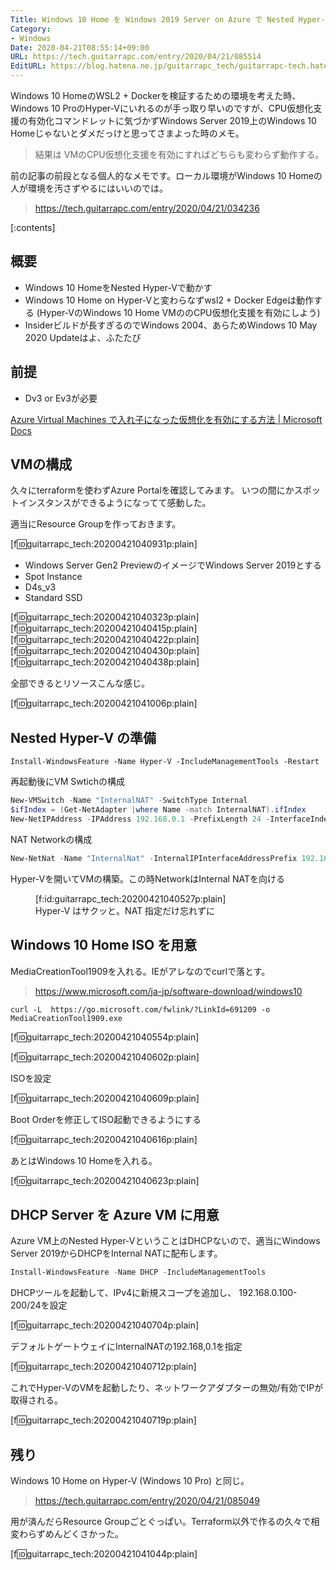 ```yaml
---
Title: Windows 10 Home を Windows 2019 Server on Azure で Nested Hyper-V にインストールする
Category:
- Windows
Date: 2020-04-21T08:55:14+09:00
URL: https://tech.guitarrapc.com/entry/2020/04/21/085514
EditURL: https://blog.hatena.ne.jp/guitarrapc_tech/guitarrapc-tech.hatenablog.com/atom/entry/26006613553583568
---
```


Windows 10 HomeのWSL2 + Dockerを検証するための環境を考えた時、Windows 10 ProのHyper-Vにいれるのが手っ取り早いのですが、CPU仮想化支援の有効化コマンドレットに気づかずWindows Server 2019上のWindows 10 Homeじゃないとダメだっけと思ってさまよった時のメモ。

> 結果は VMのCPU仮想化支援を有効にすればどちらも変わらず動作する。

前の記事の前段となる個人的なメモです。ローカル環境がWindows 10 Homeの人が環境を汚さずやるにはいいのでは。

> https://tech.guitarrapc.com/entry/2020/04/21/034236

[:contents]

## 概要

* Windows 10 HomeをNested Hyper-Vで動かす
* Windows 10 Home on Hyper-Vと変わらなずwsl2 + Docker Edgeは動作する (Hyper-VのWindows 10 Home VMののCPU仮想化支援を有効にしよう)
* Insiderビルドが長すぎるのでWindows 2004、あらためWindows 10 May 2020 Updateはよ、ふたたび

## 前提

* Dv3 or Ev3が必要

[Azure Virtual Machines で入れ子になった仮想化を有効にする方法 \| Microsoft Docs](https://docs.microsoft.com/ja-jp/azure/virtual-machines/windows/nested-virtualization)


## VMの構成

久々にterraformを使わずAzure Portalを確認してみます。
いつの間にかスポットインスタンスができるようになってて感動した。

適当にResource Groupを作っておきます。

[f:id:guitarrapc_tech:20200421040931p:plain]

* Windows Server Gen2 PreviewのイメージでWindows Server 2019とする
* Spot Instance
* D4s_v3
* Standard SSD

[f:id:guitarrapc_tech:20200421040323p:plain]
[f:id:guitarrapc_tech:20200421040415p:plain]
[f:id:guitarrapc_tech:20200421040422p:plain]
[f:id:guitarrapc_tech:20200421040430p:plain]
[f:id:guitarrapc_tech:20200421040438p:plain]

全部できるとリソースこんな感じ。

[f:id:guitarrapc_tech:20200421041006p:plain]

## Nested Hyper-V の準備

```shell
Install-WindowsFeature -Name Hyper-V -IncludeManagementTools -Restart
```

再起動後にVM Swtichの構成

```ps1
New-VMSwitch -Name "InternalNAT" -SwitchType Internal
$ifIndex = (Get-NetAdapter |where Name -match InternalNAT).ifIndex
New-NetIPAddress -IPAddress 192.168.0.1 -PrefixLength 24 -InterfaceIndex $ifIndex
```

NAT Networkの構成

```ps1
New-NetNat -Name "InternalNat" -InternalIPInterfaceAddressPrefix 192.168.0.0/24
```

Hyper-Vを開いてVMの構築。この時NetworkはInternal NATを向ける

<figure class="figure-image figure-image-fotolife" title="Hyper-V はサクッと。NAT 指定だけ忘れずに">[f:id:guitarrapc_tech:20200421040527p:plain]<figcaption>Hyper-V はサクッと。NAT 指定だけ忘れずに</figcaption></figure>

## Windows 10 Home ISO を用意

MediaCreationTool1909を入れる。IEがアレなのでcurlで落とす。

> https://www.microsoft.com/ja-jp/software-download/windows10

```shell
curl -L  https://go.microsoft.com/fwlink/?LinkId=691209 -o MediaCreationTool1909.exe
```

[f:id:guitarrapc_tech:20200421040554p:plain]

[f:id:guitarrapc_tech:20200421040602p:plain]

ISOを設定

[f:id:guitarrapc_tech:20200421040609p:plain]

Boot Orderを修正してISO起動できるようにする

[f:id:guitarrapc_tech:20200421040616p:plain]

あとはWindows 10 Homeを入れる。

[f:id:guitarrapc_tech:20200421040623p:plain]

## DHCP Server を Azure VM に用意

Azure VM上のNested Hyper-VということはDHCPないので、適当にWindows Server 2019からDHCPをInternal NATに配布します。

```ps1
Install-WindowsFeature -Name DHCP -IncludeManagementTools
```

DHCPツールを起動して、IPv4に新規スコープを追加し、 192.168.0.100-200/24を設定

[f:id:guitarrapc_tech:20200421040704p:plain]

デフォルトゲートウェイにInternalNATの192.168,0.1を指定

[f:id:guitarrapc_tech:20200421040712p:plain]

これでHyper-VのVMを起動したり、ネットワークアダプターの無効/有効でIPが取得される。

[f:id:guitarrapc_tech:20200421040719p:plain]

## 残り

Windows 10 Home on Hyper-V (Windows 10 Pro) と同じ。

> https://tech.guitarrapc.com/entry/2020/04/21/085049

用が済んだらResource Groupごとぐっぱい。Terraform以外で作るの久々で相変わらずめんどくさかった。

[f:id:guitarrapc_tech:20200421041044p:plain]
